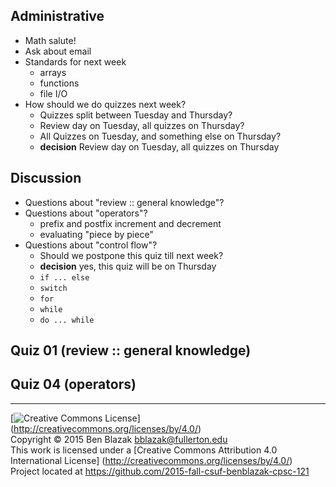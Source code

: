 ## Administrative
- Math salute!
- Ask about email
- Standards for next week
    - arrays
    - functions
    - file I/O
- How should we do quizzes next week?
    - Quizzes split between Tuesday and Thursday?
    - Review day on Tuesday, all quizzes on Thursday?
    - All Quizzes on Tuesday, and something else on Thursday?
    - **decision** Review day on Tuesday, all quizzes on Thursday

## Discussion
- Questions about "review :: general knowledge"?
- Questions about "operators"?
    - prefix and postfix increment and decrement
    - evaluating "piece by piece"
- Questions about "control flow"?
    - Should we postpone this quiz till next week?
    - **decision** yes, this quiz will be on Thursday
    - `if ... else`
    - `switch`
    - `for`
    - `while`
    - `do ... while`

## Quiz 01 (review :: general knowledge)

## Quiz 04 (operators)


-------------------------------------------------------------------------------
[![Creative Commons License](https://i.creativecommons.org/l/by/4.0/88x31.png)]
(http://creativecommons.org/licenses/by/4.0/)  
Copyright &copy; 2015 Ben Blazak <bblazak@fullerton.edu>  
This work is licensed under a [Creative Commons Attribution 4.0 International
License] (http://creativecommons.org/licenses/by/4.0/)  
Project located at <https://github.com/2015-fall-csuf-benblazak-cpsc-121>

